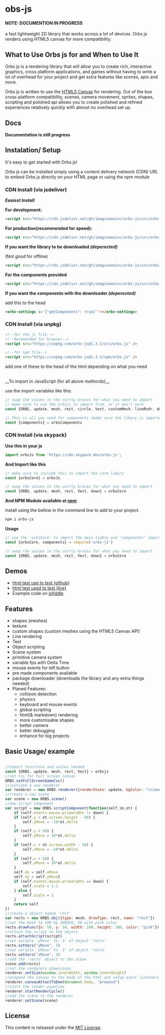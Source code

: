 # obs-js

#### NOTE: DOCUMENTION IN PROGRESS

a fast lightweight 2D library that works across a lot of devices. Orbs js renders using HTML5 canvas for more compatibility.

## What to Use Orbs js for and When to Use It
Orbs js is a rendering library that will allow you to create rich, interactive graphics, cross platform applications, and games without having to write a lot of overhead for your project and get extra features like scenes, apis and more.

Orbs js is written to use the [HTML5 Canvas](https://developer.mozilla.org/en-US/docs/Web/API/Canvas_API) for rendering. Out of the box cross-platform compatibility, scenes, camera movement, sprites, shapes, scripting and polished api allows you to create polished and refined experiences relatively quickly with almost no overhead set up.

## Docs
__Documentation is still progress__

## Instalation/ Setup
It's easy to get started with Orbs js!

Orbs js can be installed simply using a content delivery network (CDN) URL to embed Orbs js directly on your HTML page or using the npm module

### CDN Install (via jsdeliver)

***Easiest Install***

__For development:__

```html
<script src="https://cdn.jsdelivr.net/gh/imagineeeinc/orbs-js/src/orbs.js"></script>
```

__For production(recommended for speed):__

```html
<script src="https://cdn.jsdelivr.net/gh/imagineeeinc/orbs-js/src/orbs.min.js"></script>
```

__If you want the library to be downloaded ***(deperected)***__

(Not good for offline)

```html
<script src="https://cdn.jsdelivr.net/gh/imagineeeinc/orbs-js/src/orbs.pkg.min.js"></script>
```

__For the components provided__

```html
<script src="https://cdn.jsdelivr.net/gh/imagineeeinc/orbs-js/src/orbs.components.js"></script>
```

__If you want the components with the downloader ***(deperected)***__

add this to the head

```html
<orbs-settings s='{"getComponents": true}''></orbs-settings>
```

### CDN Install (via unpkg)
```html
<!--for the js file-->
<!--Recomended for browser-->
<script src="https://unpkg.com/orbs-js@1.3.1/src/orbs.js" />

<!--for npm file-->
<script src="https://unpkg.com/orbs-js@1.3.1/npm/orbs.js" />
```

add one of these to the head of the html depending on what you need

<br>
__To import in JavaScript (for all above methords)__

use the import variables like this:
```js
// swap the values in the currly braces for what you need to import
// make sure to use the orbsjs to import from, or it won't work
const {ORBS, update, mesh, rect, circle, Vect, customMesh, lineRndr, down, sprite, text, plainText} = orbsjs

// This is all you need for components (make sure the libary is imported in the head of the documnet)
const {components} = orbsComponents
```

### CDN Install (via skypack)

__Use this in your js__
```js
import orbsJs from 'https://cdn.skypack.dev/orbs-js';
```
__And Import like this__
```js
// make sure to include this to import the core libary
const {orbsCore} = orbsJs

// swap the values in the currly braces for what you need to import
const {ORBS, update, mesh, rect, Vect, down} = orbsCore
```

__And NPM Module available at [npm](https://www.npmjs.com/package/orbs-js)__

install using the bellow in the command line to add to your project.

```bash
npm i orbs-js
```

__Usage__
```js
// use the 'orbsCore' to import the main liabry and 'components' import the components
const {orbsCore, components} = require('orbs-js')

// swap the values in the currly braces for what you need to import
const {ORBS, update, mesh, rect, Vect, down} = orbsCore
```

## Demos
- [html test use to test (github)](https://github.com/imagineeeinc/orbs-js/blob/main/test/index.html)
- [html test used to test (live)](https://imagineeeinc.github.io/orbs-js/test/)
- Example code on [jsfiddle](https://jsfiddle.net/Imagineee/1pzmrjLt/26/)

## Features
- shapes (meshes)
- texture
- custom shapes (custom meshes using the HTML5 Canvas API)
- Line rendering
- Text
- Object scripting
- Scene system
- primitive camera system
- variable fps with Delta Time
- mouse events for left button
- pre made components available
- package downloader (downloads the library and any extra things needed)
- Planed Features:
	- collision detection
	- physics
	- keyboard and mouse events
	- global scripting
	- html(& markdown) rendering
	- more customisable shapes
	- better camera
	- better debugging
	- enhance for big projects
## Basic Usage/ example

```js

//import functions and values needed
const {ORBS, update, mesh, rect, Vect} = orbsjs
//set css for full screen canvas
ORBS.setFullScreenGameCss()
//initiate a new renderer
var renderer = new ORBS.renderer({renderState: update, bgColor: "crimson", fps: 40, width: window.innerWidth, height: window.innerHeight})
//create a new scene
var scene = new ORBS.scene()
//new script component
var script = new ORBS.scriptComponent(function(self,im,ot) {
    if (self.events.mouse.primaryBtn != down) {
    if (self.y > ot.screen.height - 50) {
        self.yMove = -10*ot.delta
    }
    if (self.y < 50) {
        self.yMove = 10*ot.delta
    }
    if (self.x > ot.screen.width - 50) {
        self.xMove = -10*ot.delta
    }
    if (self.x < 50) {
        self.xMove = 10*ot.delta
    }
    self.dx = self.xMove
    self.dy = self.yMove}
    if (self.events.mouse.primaryBtn == down) {
		self.scale = 1.1
    } else {
        self.scale = 1
    }
    return self
})
//create a object named 'rect'
var rects = new ORBS.obj({type: mesh, drawType: rect, name: "rect"})
//set the mesh to 100 by 100@50, 50 with pink color
rects.drawFunc({x: 50, y: 50, width: 100, height: 100, color: "pink"})
//attach the script to the object
rects.attachScript(script)
//set varible 'yMove' to '3' of object 'rects'
rects.setVars("yMove", 3)
//set varible 'xMove' to '3' of object 'rects'
rects.setVars("xMove", 3)
//add the 'rects' object to the scene
scene.add(rects)
//set the renderers dimensions
renderer.setSize(window.innerWidth, window.innerHeight)
//prepend the canvas to the body of the html and setup event listeners
renderer.canvasAttactToDom(document.body, "prepend")
//start the render pipeline
renderer.startRenderCycle()
//add the scene to the renderer
renderer.setScene(scene)

```

## License
This content is released under the [MIT License](http://opensource.org/licenses/MIT).

